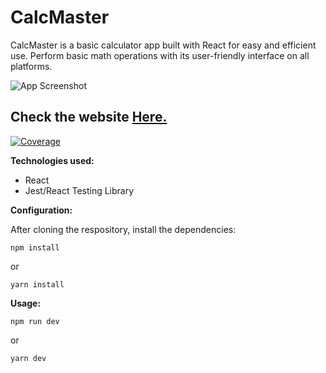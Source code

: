 # CalcMaster

CalcMaster is a basic calculator app built with React for easy and efficient use. Perform basic math operations with its
user-friendly interface on all platforms.

![App Screenshot](https://user-images.githubusercontent.com/85843263/213871783-2a54e4cc-d4a0-4cb1-bab6-f0a59eb75621.png)

## Check the website [Here.](https://calcmaster.netlify.app/)

[![Coverage](https://sonarcloud.io/api/project_badges/measure?project=mph7_calculator&metric=coverage)](https://sonarcloud.io/summary/new_code?id=mph7_calculator)

**Technologies used:**

- React
- Jest/React Testing Library

**Configuration:**

After cloning the respository, install the dependencies:

```console
npm install
```

or

```console
yarn install
```

**Usage:**

```console
npm run dev
```

or

```console
yarn dev
```
